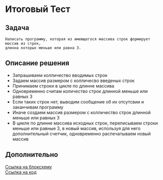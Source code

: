 # Итоговый Тест

## Задача

    Написать программу, которая из имеющегося массива строк формирует массив из строк,  
    длинна которых меньше или равна 3.

## Описание решения

- Запрашиваем колличество вводимых строк
- Задаем массив размером с колличесво введеных строк
- Принимаем строки в цикле по длинне массива
- Одновременно считам количество строк длинной меньше или равных 3
- Если таких строк нет, выводим сообщение об их отсутсвии и заканчивам программу
- Иначе создаем массив размером с колличество строк длинной меньше или равных 3
- В цикле по длинне массива исходных строк, переписываем строки меньше или равные 3, в новый массив, используя для него дополнительный счетчик, одновременно распечатываем новый массив

## Дополнительно

[Ссылка на блоксхему](Block_Shem.png)  
[Ссылка на код](Task/Program.cs)

